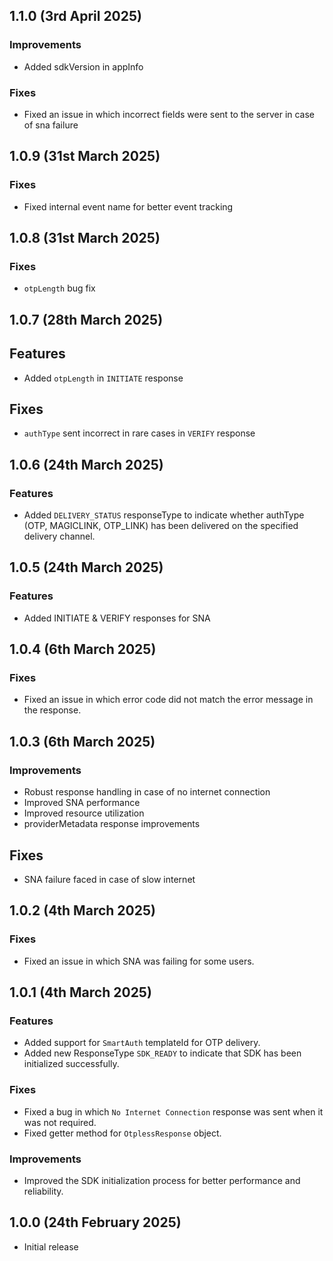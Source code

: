 
## 1.1.0 (3rd April 2025)

### Improvements
- Added sdkVersion in appInfo

### Fixes
- Fixed an issue in which incorrect fields were sent to the server in case of sna failure

## 1.0.9 (31st March 2025)

### Fixes
- Fixed internal event name for better event tracking

## 1.0.8 (31st March 2025)

### Fixes
- `otpLength` bug fix


## 1.0.7 (28th March 2025)
## Features
- Added `otpLength` in `INITIATE` response

## Fixes
- `authType` sent incorrect in rare cases in `VERIFY` response


## 1.0.6 (24th March 2025)
### Features
- Added `DELIVERY_STATUS` responseType to indicate whether authType (OTP, MAGICLINK, OTP_LINK) has been delivered on the specified delivery channel.

## 1.0.5 (24th March 2025)
### Features
- Added INITIATE & VERIFY responses for SNA

## 1.0.4 (6th March 2025)
### Fixes
- Fixed an issue in which error code did not match the error message in the response.

## 1.0.3 (6th March 2025)
### Improvements
- Robust response handling in case of no internet connection
- Improved SNA performance
- Improved resource utilization
- providerMetadata response improvements

## Fixes
- SNA failure faced in case of slow internet

## 1.0.2 (4th March 2025)
### Fixes
- Fixed an issue in which SNA was failing for some users.

## 1.0.1 (4th March 2025)
### Features
- Added support for `SmartAuth` templateId for OTP delivery.
- Added new ResponseType `SDK_READY` to indicate that SDK has been initialized successfully.

### Fixes
- Fixed a bug in which `No Internet Connection` response was sent when it was not required.
- Fixed getter method for `OtplessResponse` object.

### Improvements
- Improved the SDK initialization process for better performance and reliability.

## 1.0.0 (24th February 2025)
- Initial release

